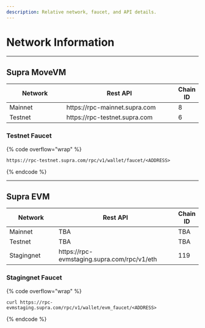 ```yaml
---
description: Relative network, faucet, and API details.
---
```


# Network Information

***

## Supra MoveVM

<table><thead><tr><th width="205">Network</th><th width="420">Rest API</th><th>Chain ID</th></tr></thead><tbody><tr><td>Mainnet</td><td>https://rpc-mainnet.supra.com</td><td>8</td></tr><tr><td>Testnet</td><td>https://rpc-testnet.supra.com</td><td>6</td></tr></tbody></table>

### Testnet Faucet

{% code overflow="wrap" %}
```
https://rpc-testnet.supra.com/rpc/v1/wallet/faucet/<ADDRESS>
```
{% endcode %}

***

## Supra EVM

<table><thead><tr><th width="209">Network</th><th width="419">Rest API</th><th>Chain ID</th></tr></thead><tbody><tr><td>Mainnet</td><td>TBA</td><td>TBA</td></tr><tr><td>Testnet</td><td>TBA</td><td>TBA</td></tr><tr><td>Stagingnet</td><td>https://rpc-evmstaging.supra.com/rpc/v1/eth</td><td>119</td></tr></tbody></table>

### Stagingnet Faucet

{% code overflow="wrap" %}
```
curl https://rpc-evmstaging.supra.com/rpc/v1/wallet/evm_faucet/<ADDRESS>
```
{% endcode %}
